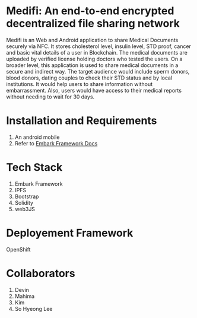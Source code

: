 # Medifi: An end-to-end encrypted decentralized file sharing network 
Medifi is an Web and Android application to share Medical Documents securely via NFC. It stores cholesterol level, insulin level, STD proof, cancer and basic vital details of a user in Blockchain. The medical documents are uploaded by verified license holding doctors who tested the users. On a broader level, this application is used to share medical documents in a secure and indirect way. The target audience would include sperm donors, blood donors, dating couples to check their STD status and by local institutions. It would help users to share information without embarrassment. Also, users would have access to their medical reports without needing to wait for 30 days.

# Installation and Requirements

1. An android mobile
2. Refer to [Embark Framework Docs](https://github.com/iurimatias/embark-framework)

# Tech Stack

1. Embark Framework
2. IPFS
3. Bootstrap
4. Solidity
5. web3JS

# Deployement Framework

OpenShift

# Collaborators

1. Devin 
2. Mahima
3. Kim
4. So Hyeong Lee
